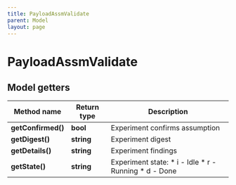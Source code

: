 ```yaml
---
title: PayloadAssmValidate
parent: Model
layout: page
---
```


# PayloadAssmValidate

## Model getters

Method name | Return type | Description
------------ | ------------- | -------------
**getConfirmed()** | **bool** | Experiment confirms assumption
**getDigest()** | **string** | Experiment digest
**getDetails()** | **string** | Experiment findings
**getState()** | **string** | Experiment state:  * i - Idle  * r - Running  * d - Done

